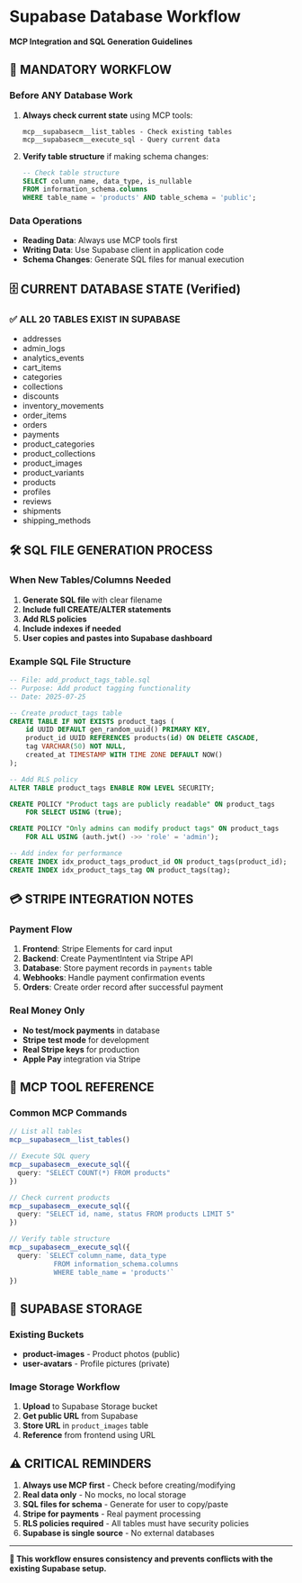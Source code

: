 # Supabase Database Workflow
**MCP Integration and SQL Generation Guidelines**

## 🔄 **MANDATORY WORKFLOW**

### **Before ANY Database Work**
1. **Always check current state** using MCP tools:
   ```
   mcp__supabasecm__list_tables - Check existing tables
   mcp__supabasecm__execute_sql - Query current data
   ```

2. **Verify table structure** if making schema changes:
   ```sql
   -- Check table structure
   SELECT column_name, data_type, is_nullable 
   FROM information_schema.columns 
   WHERE table_name = 'products' AND table_schema = 'public';
   ```

### **Data Operations**
- **Reading Data**: Always use MCP tools first
- **Writing Data**: Use Supabase client in application code
- **Schema Changes**: Generate SQL files for manual execution

## 🗄️ **CURRENT DATABASE STATE** (Verified)

### **✅ ALL 20 TABLES EXIST IN SUPABASE**
- addresses
- admin_logs  
- analytics_events
- cart_items
- categories
- collections
- discounts
- inventory_movements
- order_items
- orders
- payments
- product_categories
- product_collections
- product_images
- product_variants
- products
- profiles
- reviews
- shipments
- shipping_methods

## 🛠️ **SQL FILE GENERATION PROCESS**

### **When New Tables/Columns Needed**
1. **Generate SQL file** with clear filename
2. **Include full CREATE/ALTER statements**
3. **Add RLS policies**
4. **Include indexes if needed**
5. **User copies and pastes into Supabase dashboard**

### **Example SQL File Structure**
```sql
-- File: add_product_tags_table.sql
-- Purpose: Add product tagging functionality
-- Date: 2025-07-25

-- Create product_tags table
CREATE TABLE IF NOT EXISTS product_tags (
    id UUID DEFAULT gen_random_uuid() PRIMARY KEY,
    product_id UUID REFERENCES products(id) ON DELETE CASCADE,
    tag VARCHAR(50) NOT NULL,
    created_at TIMESTAMP WITH TIME ZONE DEFAULT NOW()
);

-- Add RLS policy
ALTER TABLE product_tags ENABLE ROW LEVEL SECURITY;

CREATE POLICY "Product tags are publicly readable" ON product_tags
    FOR SELECT USING (true);

CREATE POLICY "Only admins can modify product tags" ON product_tags
    FOR ALL USING (auth.jwt() ->> 'role' = 'admin');

-- Add index for performance
CREATE INDEX idx_product_tags_product_id ON product_tags(product_id);
CREATE INDEX idx_product_tags_tag ON product_tags(tag);
```

## 💳 **STRIPE INTEGRATION NOTES**

### **Payment Flow**
1. **Frontend**: Stripe Elements for card input
2. **Backend**: Create PaymentIntent via Stripe API
3. **Database**: Store payment records in `payments` table
4. **Webhooks**: Handle payment confirmation events
5. **Orders**: Create order record after successful payment

### **Real Money Only**
- **No test/mock payments** in database
- **Stripe test mode** for development
- **Real Stripe keys** for production
- **Apple Pay** integration via Stripe

## 🔧 **MCP TOOL REFERENCE**

### **Common MCP Commands**
```typescript
// List all tables
mcp__supabasecm__list_tables()

// Execute SQL query
mcp__supabasecm__execute_sql({
  query: "SELECT COUNT(*) FROM products"
})

// Check current products
mcp__supabasecm__execute_sql({
  query: "SELECT id, name, status FROM products LIMIT 5"
})

// Verify table structure
mcp__supabasecm__execute_sql({
  query: `SELECT column_name, data_type 
           FROM information_schema.columns 
           WHERE table_name = 'products'`
})
```

## 📂 **SUPABASE STORAGE**

### **Existing Buckets**
- **product-images** - Product photos (public)
- **user-avatars** - Profile pictures (private)

### **Image Storage Workflow**
1. **Upload** to Supabase Storage bucket
2. **Get public URL** from Supabase
3. **Store URL** in `product_images` table
4. **Reference** from frontend using URL

## ⚠️ **CRITICAL REMINDERS**

1. **Always use MCP first** - Check before creating/modifying
2. **Real data only** - No mocks, no local storage
3. **SQL files for schema** - Generate for user to copy/paste
4. **Stripe for payments** - Real payment processing
5. **RLS policies required** - All tables must have security policies
6. **Supabase is single source** - No external databases

---

**📝 This workflow ensures consistency and prevents conflicts with the existing Supabase setup.**